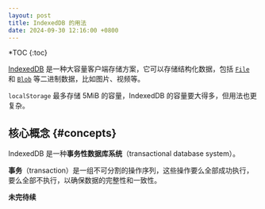 ```yaml
---
layout: post
title: IndexedDB 的用法
date: 2024-09-30 12:16:00 +0800
---
```


*TOC
{:toc}

[IndexedDB][indexeddb] 是一种大容量客户端存储方案，它可以存储结构化数据，包括 [`File`][file] 和 [`Blob`][blob] 等二进制数据，比如图片、视频等。

`localStorage` 最多存储 5MiB 的容量，IndexedDB 的容量要大得多，但用法也更复杂。

## 核心概念 {#concepts}

IndexedDB 是一种**事务性数据库系统**（transactional database system）。

**事务**（transaction）是一组不可分割的操作序列，这些操作要么全部成功执行，要么全部不执行，以确保数据的完整性和一致性。

**未完待续**

[indexeddb]: https://developer.mozilla.org/en-US/docs/Web/API/IndexedDB_API "IndexedDB API"
[blob]: "https://developer.mozilla.org/en-US/docs/Web/API/Blob" "Blob"
[file]: https://developer.mozilla.org/en-US/docs/Web/API/File "File"
[structrured-clone]: https://developer.mozilla.org/en-US/docs/Web/API/Web_Workers_API/Structured_clone_algorithm "The structured clone algorithm"
[terminology]: https://developer.mozilla.org/en-US/docs/Web/API/IndexedDB_API/Basic_Terminology "IndexedDB key characteristics and basic terminology"